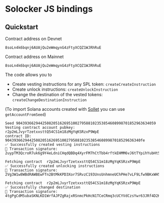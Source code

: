 # Solocker JS bindings

## Quickstart

Contract address on Devnet

```
8soLn4k6bqnj6AUAjQu2eWmqynG4zFtyXCQZ1WJRhRuE
```

Contract address on Mainnet

```
8soLn4k6bqnj6AUAjQu2eWmqynG4zFtyXCQZ1WJRhRuE
```

The code allows you to

- Create vesting instructions for any SPL token: `createCreateInstruction`
- Create unlock instructions: `createUnlockInstruction`
- Change the destination of the vested tokens: `createChangeDestinationInstruction`

(To import Solana accounts created with [Sollet](https://sollet.io) you can use `getAccountFromSeed`)

```
Seed 9043936629442508205162695100279588102353854608998701852963634059
Vesting contract account pubkey:  r2p2mLJvyrTzetxxsttQ54CS1m18zMgYqKSRzxP9WpE
contract ID:  90439366294425082051626951002795881023538546089987018529636340fe
✅ Successfully created vesting instructions
🚚 Transaction signature: 2uypTM3QcroR7uk6g9Y4eLdniCHqdQBDq4XyrFM7hCtTbb4rftkEHMM6vJ6tTYpihYubHt55xWD86vHB857bqXXb

Fetching contract  r2p2mLJvyrTzetxxsttQ54CS1m18zMgYqKSRzxP9WpE
✅ Successfully created unlocking instructions
🚚 Transaction signature: 2Vg3W1w8WBdRAWBEwFTn2BtMkKPD3Xor7SRvzC193UnsUnhmneUChPHe7vLF9Lfw9BKxWH5JbbJmnda4XztHMVHz

Fetching contract  r2p2mLJvyrTzetxxsttQ54CS1m18zMgYqKSRzxP9WpE
✅ Successfully changed destination
🚚 Transaction signature: 4tgPgCdM5ubaSKNLKD1WrfAJPZgRajxRSnmcPkHcN1TCeCRmq3cUCYVdCzsYwr63JRf4D2K1UZnt8rwu2pkGxeYe
```
